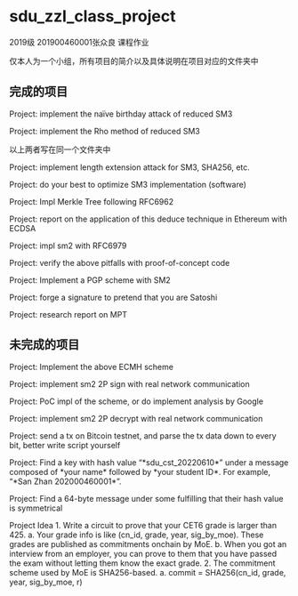 # sdu_zzl_class_project
2019级 201900460001张众良 课程作业

仅本人为一个小组，所有项目的简介以及具体说明在项目对应的文件夹中

## 完成的项目

Project: implement the naïve birthday attack of reduced SM3

Project: implement the Rho method of reduced SM3

以上两者写在同一个文件夹中

Project: implement length extension attack for SM3, SHA256, etc.

Project: do your best to optimize SM3 implementation (software)

Project: Impl Merkle Tree following RFC6962

Project: report on the application of this deduce technique in Ethereum with ECDSA

Project: impl sm2 with RFC6979

Project: verify the above pitfalls with proof-of-concept code

Project: Implement a PGP scheme with SM2

Project: forge a signature to pretend that you are Satoshi

Project: research report on MPT

## 未完成的项目

Project: Implement the above ECMH scheme

Project: implement sm2 2P sign with real network communication

Project: PoC impl of the scheme, or do implement analysis by Google

Project: implement sm2 2P decrypt with real network communication

Project: send a tx on Bitcoin testnet, and parse the tx data down to every bit, better write script yourself

Project: Find a key with hash value “\*sdu_cst_20220610\*” under a message composed of \*your name\* followed by \*your student ID\*. For example, “\*San Zhan 202000460001\*”. 

Project: Find a 64-byte message under some  fulfilling that their hash value is symmetrical

Project Idea 1. Write a circuit to prove that your CET6 grade is larger than 425. a. Your grade info is like (cn_id, grade, year, sig_by_moe). These grades are published as commitments onchain by MoE. b. When you got an interview from an employer, you can prove to them that you have passed the exam without letting them know the exact grade. 2. The commitment scheme used by MoE is SHA256-based. a. commit = SHA256(cn_id, grade, year, sig_by_moe, r)
